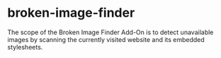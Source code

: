 broken-image-finder
===================

The scope of the Broken Image Finder Add-On is to detect unavailable images by scanning the currently visited website and its embedded stylesheets.
